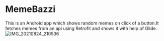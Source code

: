 # MemeBazzi
This is an Android app which shows random memes on click of a button.It fetches memes from an api using Retrofit and shows it with help of Glide.![IMG_20210824_210536](https://github.com/MahabirNeogy/MemeBazzi/assets/90251647/b6aa6546-d2ed-4aa2-86b9-bbb9a7c622ba)

